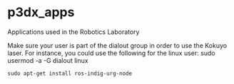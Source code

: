 # p3dx_apps
Applications used in the Robotics Laboratory

Make sure your user is part of the dialout group in order to use the Kokuyo laser. For instance, you could use the following for the linux user:
    sudo usermod -a -G dialout linux

    
    
    sudo apt-get install ros-indig-urg-node